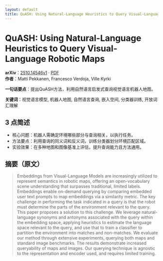 ```yaml
---
layout: default
title: QuASH: Using Natural-Language Heuristics to Query Visual-Language Robotic Maps
---
```


# QuASH: Using Natural-Language Heuristics to Query Visual-Language Robotic Maps
**arXiv**：[2510.14546v1](https://arxiv.org/abs/2510.14546) · [PDF](https://arxiv.org/pdf/2510.14546.pdf)  
**作者**：Matti Pekkanen, Francesco Verdoja, Ville Kyrki  

**一句话要点**：提出QuASH方法，利用自然语言启发式查询视觉语言机器人地图。

**关键词**：视觉语言模型, 机器人地图, 自然语言查询, 嵌入空间, 分类器训练, 开放词汇理解

## 3 点简述
- 核心问题：机器人需确定环境哪些部分与查询相关，以执行任务。
- 方法要点：利用查询的同义词和反义词，训练分类器划分环境匹配区域。
- 实验效果：在多种地图和图像基准上评估，提升查询能力且方法通用。

## 摘要（原文）

> Embeddings from Visual-Language Models are increasingly utilized to represent
> semantics in robotic maps, offering an open-vocabulary scene understanding that
> surpasses traditional, limited labels. Embeddings enable on-demand querying by
> comparing embedded user text prompts to map embeddings via a similarity metric.
> The key challenge in performing the task indicated in a query is that the robot
> must determine the parts of the environment relevant to the query.
>   This paper proposes a solution to this challenge. We leverage
> natural-language synonyms and antonyms associated with the query within the
> embedding space, applying heuristics to estimate the language space relevant to
> the query, and use that to train a classifier to partition the environment into
> matches and non-matches. We evaluate our method through extensive experiments,
> querying both maps and standard image benchmarks. The results demonstrate
> increased queryability of maps and images. Our querying technique is agnostic
> to the representation and encoder used, and requires limited training.

